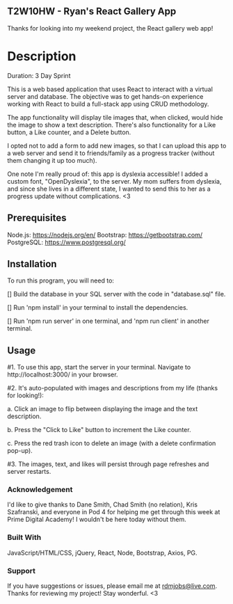 ## T2W10HW - Ryan's React Gallery App

Thanks for looking into my weekend project, the React gallery web app! 



# Description

Duration: 3 Day Sprint

This is a web based application that uses React to interact with a virtual server and database.  The objective was to get hands-on experience working with React to build a full-stack app using CRUD methodology.  

The app functionality will display tile images that, when clicked, would hide the image to show a text description.  There's also functionality for a Like button, a Like counter, and a Delete button.

I opted not to add a form to add new images, so that I can upload this app to a web server and send it to friends/family as a progress tracker (without them changing it up too much).

One note I'm really proud of: this app is dyslexia accessible!  I added a custom font, "OpenDyslexia", to the server.  My mom suffers from dyslexia, and since she lives in a different state, I wanted to send this to her as a progress update without complications. <3



## Prerequisites

Node.js: https://nodejs.org/en/
Bootstrap: https://getbootstrap.com/ 
PostgreSQL: https://www.postgresql.org/



## Installation

To run this program, you will need to:

[] Build the database in your SQL server with the code in "database.sql" file. 

[] Run 'npm install' in your terminal to install the dependencies.

[] Run 'npm run server' in one terminal, and 'npm run client' in another terminal.



## Usage

#1. To use this app, start the server in your terminal.  Navigate to http://localhost:3000/ in your browser.  

#2. It's auto-populated with images and descriptions from my life (thanks for looking!):

  a. Click an image to flip between displaying the image and the text description.

  b. Press the "Click to Like" button to increment the Like counter.

  c. Press the red trash icon to delete an image (with a delete confirmation pop-up).

#3. The images, text, and likes will persist through page refreshes and server restarts.  



### Acknowledgement

I'd like to give thanks to Dane Smith, Chad Smith (no relation), Kris Szafranski, and everyone in Pod 4 for helping me get through this week at Prime Digital Academy!  I wouldn't be here today without them.  



### Built With

JavaScript/HTML/CSS, jQuery, React, Node, Bootstrap, Axios, PG. 



### Support

If you have suggestions or issues, please email me at rdmjobs@live.com.  Thanks for reviewing my project!  Stay wonderful. <3